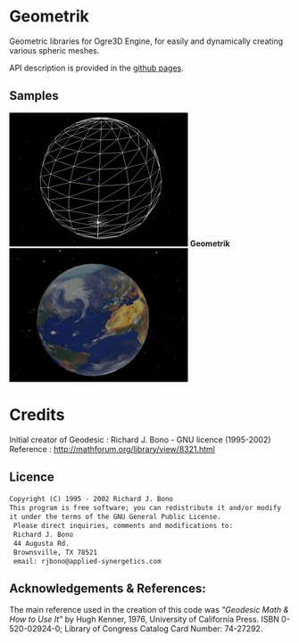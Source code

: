 # Geometrik

Geometric libraries for Ogre3D Engine, for easily and dynamically creating various spheric meshes.

API description is provided in the [github pages](Sphinkie.github.io/Geometrik).

## Samples

![wireframe sphere](showcase/geometrik_sphere.jpg)
**Geometrik**
![Textured sphere](showcase/textured_sphere.jpg)

# Credits

Initial creator of Geodesic : Richard J. Bono - GNU licence (1995-2002)  
Reference : http://mathforum.org/library/view/8321.html

## Licence

	Copyright (C) 1995 - 2002 Richard J. Bono
	This program is free software; you can redistribute it and/or modify
	it under the terms of the GNU General Public License.
	 Please direct inquiries, comments and modifications to:
	 Richard J. Bono
	 44 Augusta Rd.
	 Brownsville, TX 78521
	 email: rjbono@applied-synergetics.com

## Acknowledgements & References:
  The main reference used in the creation of this code was 
  _"Geodesic Math & How to Use It"_ by Hugh Kenner, 1976, University of California Press.
  ISBN 0-520-02924-0; Library of Congress Catalog Card Number: 74-27292.  
    
